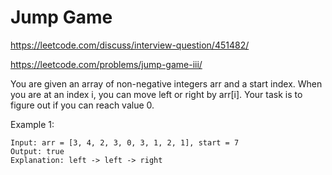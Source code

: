 # Jump Game

https://leetcode.com/discuss/interview-question/451482/

https://leetcode.com/problems/jump-game-iii/

You are given an array of non-negative integers arr and a start index. When you are at an index i, you can move left or right by arr[i]. Your task is to figure out if you can reach value 0.

Example 1:

    Input: arr = [3, 4, 2, 3, 0, 3, 1, 2, 1], start = 7
    Output: true
    Explanation: left -> left -> right

    
